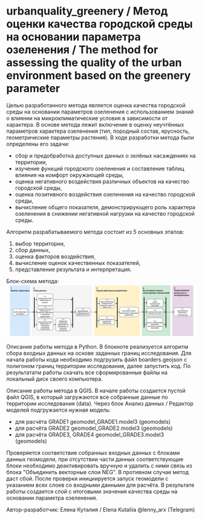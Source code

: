 # urbanquality_greenery / Метод оценки качества городской среды на основании параметра озеленения / The method for assessing the quality of the urban environment based on the greenery parameter
Целью разработанного метода является оценка качества городской среды на основании параметров озеленения с использованием знаний о влиянии на микроклиматические условия в зависимости от характера. В основе метода лежит включение в оценку неучтённых параметров характера озеленения (тип, породный состав, ярусность, геометрические параметры растения). 
В ходе разработки метода были определены его задачи: 
- сбор и предобработка доступных данных о зелёных насаждениях на территории,
- изучение функций городского озеленения и составление таблиц влияния на комфорт окружающей среды,
- оценка негативного воздействия различных объектов на качество городской среды,
- оценка позитивного воздействия озеленения на качество городской среды,
- вычисление общего показателя, демонстрирующего роль характера озеленения в снижении негативной нагрузки на качество городской среды.

Алгоритм разрабатываемого метода состоит из 5 основных этапов:
1)	выбор территории,
2)	сбор данных,
3)	оценка факторов воздействия,
4)	вычисление оценок качественных показателей,
5)	представление результата и интерпретация.

Блок-схема метода:
![Cхема метода](https://github.com/lennyarx/urbanquality_greenery/blob/main/schemes/%D1%81%D1%85%D0%B5%D0%BC%D0%B0%20%D0%BC%D0%B5%D1%82%D0%BE%D0%B4%D0%B0.png)

Описание работы метода в Python.
В блокноте реализуется алгоритм сбора входных данных на основе заданных границ исследования. Для начала работы кода необходимо подгрузить файл boarders.geojson с полигоном границ территории исследования, далее запустить код. По результататм работы скачать все сформированные файлы на локальный диск своего компьютера.

Описание работы метода в QGIS.
В начале работы создается пустой файл QGIS, в который загружаются все собранные данные по территории исследования (data). 
Через блок Анализ данных / Редактор моделей подгружается нужная модель:
- для расчёта GRADE1 geomodel_GRADE1.model3 (geomodels)
- для расчёта GRADE2 geomodel_GRADE2.model3 (geomodels)
- для расчёта GRADE3, GRADE4 geomodel_GRADE3.model3 (geomodels)

Проверяется соответствие собранных входных данных с блоками данных геомодели, при отсутствии части данных соответствующие блоки необходимо деактивировать вручную и удалить с ними связь из блока "Объединить векторные слои NEG". В противном случае метод даст сбой.
После проверки инициируется запуск геомодели с указанием всех слоев со входными данными для расчёта.
В результате работы создается слой с итоговыми значения качества среды на основании параметра озеленения.

Автор-разработчик: Елена Куталия / Elena Kutaliia @lenny_arx (Telegram)
